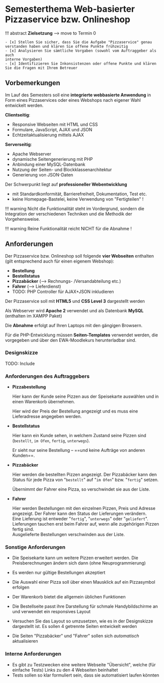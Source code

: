 # Semesterthema Web-basierter Pizzaservice bzw. Onlineshop

!!! abstract
    **Zielsetzung** --> move to Termin 0

    - [x] Stellen Sie sicher, dass Sie die Aufgabe "Pizzaservice" genau verstanden haben und klären Sie offene Punkte frühzeitig
    - [x] Analysieren Sie sämtliche Vorgaben (sowohl vom Auftraggeber als auch
    interne Vorgaben) 
    - [x] Identifizieren Sie Inkonsistenzen oder offene Punkte und klären Sie die Fragen mit Ihrem Betreuer


## Vorbemerkungen

Im Lauf des Semesters soll eine **integrierte webbasierte Anwendung** in Form eines Pizzaservices oder eines Webshops nach eigener Wahl entwickelt werden.

<!-- !!! warning
    Nicht die Funktionalität steht im Vordergrund, sondern die Integration der verschiedenen Techniken und die Methodik der Vorgehensweise. -->

**Clientseitig**:

- Responsive Webseiten mit HTML und CSS
- Formulare, JavaScript, AJAX und JSON
- Echtzeitaktualisierung mittels AJAX

**Serverseitig**:

- Apache Webserver
- dynamische Seitengenerierung mit PHP
- Anbindung einer MySQL-Datenbank
- Nutzung der Seiten- und Blockklassenarchitektur
- Generierung von JSON-Daten

Der Schwerpunkt liegt auf **professioneller Webentwicklung**

- mit Standardkonformität, Barrierefreiheit, Dokumentation, Test etc. 
- keine Homepage-Bastelei, keine Verwendung von "Fertigteilen" !

!!! warning
    Nicht die Funktionalität steht im Vordergrund, sondern die Integration der verschiedenen Techniken und die Methodik der Vorgehensweise.

!!! warning
    Reine Funktionalität reicht NICHT für die Abnahme !


## Anforderungen

Der Pizzaservice bzw. Onlineshop soll folgende **vier Webseiten** enthalten (gilt entsprechend auch für einen eigenem Webshop):

- **Bestellung**
- **Bestellstatus**
- **Pizzabäcker** (--> Rechnungs- /Versandabteilung etc.)
- **Fahrer** (--> Lieferdienst)
- TODO: PHP Controller für AJAX+JSON inkludieren

Der Pizzaservice soll mit **HTML5** und **CSS Level 3** dargestellt werden

Als Webserver wird **Apache 2** verwendet und als Datenbank **MySQL** (enthalten im XAMPP Paket)

Die **Abnahme** erfolgt auf Ihren Laptops mit den gängigen Browsern.

Für die PHP-Entwicklung müssen **Seiten-Templates** verwendet werden, die vorgegeben und über den EWA-Moodlekurs herunterladbar sind.

### Designskizze

TODO: Include

### Anforderungen des Auftraggebers

- **Pizzabestellung**

    Hier kann der Kunde seine Pizzen aus der Speisekarte auswählen und in einen
    Warenkorb übernehmen. 

    Hier wird der Preis der Bestellung angezeigt und es muss eine Lieferadresse angegeben werden.

- **Bestellstatus**

    Hier kann ein Kunde sehen, in welchem Zustand seine Pizzen sind (`bestellt`, `im Ofen`, `fertig`, `unterwegs`). 

    Er sieht nur seine Bestellung – ==und keine Aufträge von anderen Kunden==.

- **Pizzabäcker**

    Hier werden die bestellten Pizzen angezeigt. Der Pizzabäcker kann den Status für jede Pizza von "`bestellt`" auf "`im Ofen`" bzw. "`fertig`" setzen. 
    
    Übernimmt der Fahrer eine Pizza, so verschwindet sie aus der Liste.

- **Fahrer**

    Hier werden Bestellungen mit den einzelnen Pizzen, Preis und Adresse angezeigt. Der Fahrer kann den Status der Lieferungen verändern.      
    Eine Lieferung ist entweder "`fertig`", "`unterwegs`" oder "`geliefert`".  
    Lieferungen tauchen erst beim Fahrer auf, wenn alle zugehörigen Pizzen fertig sind.      
    Ausgelieferte Bestellungen verschwinden aus der Liste.

### Sonstige Anforderungen

- Die Speisekarte kann um weitere Pizzen erweitert werden. Die Preisberechnungen ändern sich dann (ohne Neuprogrammierung)

- Es werden nur gültige Bestellungen akzeptiert

- Die Auswahl einer Pizza soll über einen Mausklick auf ein Pizzasymbol erfolgen

- Der Warenkorb bietet die allgemein üblichen Funktionen

- Die Bestellseite passt ihre Darstellung für schmale Handybildschirme an und verwendet ein responsives Layout

- Versuchen Sie das Layout so umzusetzen, wie es in der Designskizze dargestellt ist. Es sollen 4 getrennte Seiten entwickelt werden

- Die Seiten "Pizzabäcker" und "Fahrer" sollen sich *automatisch* aktualisieren


### Interne Anforderungen

- Es gibt zu Testzwecken eine weitere Webseite "Übersicht", welche (für einfache Tests) Links zu den 4 Webseiten beinhaltet
- Tests sollen so klar formuliert sein, dass sie automatisiert laufen könnten




